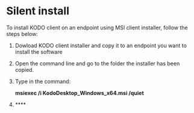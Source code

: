 # Silent install

To install KODO client on an endpoint using MSI client installer, follow the steps below:

1. Dowload KODO client installer and copy it to an endpoint you want to install the software
2. Open the command line and go to the folder the installer has been copied. 
3. Type in the command: 

   **msiexec /i KodoDesktop\_Windows\_x64.msi /quiet**

4. \*\*\*\*

